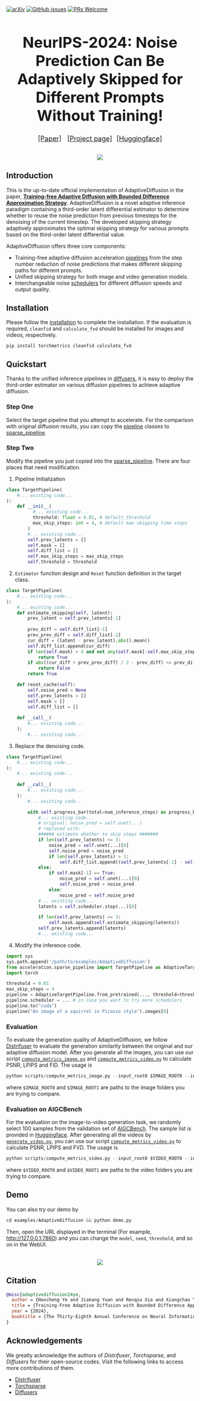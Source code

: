 [![arXiv](https://img.shields.io/badge/arXiv-2410.09873-b31b1b.svg)](https://arxiv.org/abs/2410.09873)
[![GitHub issues](https://img.shields.io/github/issues/UniModal4Reasoning/AdaptiveDiffusion)](https://github.com/UniModal4Reasoning/AdaptiveDiffusion/issues)
[![PRs Welcome](https://img.shields.io/badge/PRs-welcome-brightgreen.svg?style=flat-square)](https://github.com/UniModal4Reasoning/AdaptiveDiffusion/pulls)

<div align="center">
<h1 style="text-align: center; font-size: 2.5rem; font-weight: bolders">
NeurIPS-2024: Noise Prediction Can Be Adaptively Skipped for Different Prompts Without Training!
</h1>


<font size=4>[[Paper]](https://arxiv.org/pdf/2410.09873)</font> &nbsp; &nbsp;<font size=4>[[Project page]](https://jiakangyuan.github.io/AdaptiveDiffusion-project-page/)</font> &nbsp;&nbsp;<font size=4>[[Huggingface]](https://huggingface.co/datasets/HankYe/Sampled_AIGCBench_text2image_ar_0.625)</font>
</div>

<p align="center">
    <br>
    <img src="assets/framework.png"/>
    <br>
<p>

## Introduction
This is the up-to-date official implementation of AdaptiveDiffusion in the paper, [**Training-free Adaptive Diffusion with Bounded Difference Approximation Strategy**](https://arxiv.org/abs/2410.09873). AdaptiveDiffusion is a novel adaptive inference paradigm containing a third-order latent differential estimator to determine whether to reuse the noise prediction from previous timesteps for the denoising of the current timestep. The developed skipping strategy adaptively approximates the optimal skipping strategy for various prompts based on the third-order latent differential value.

AdaptiveDiffusion offers three core components:

- Training-free adaptive diffusion acceleration [pipelines](https://github.com/UniModal4Reasoning/AdaptiveDiffusion/blob/master/examples/AdaptiveDiffusion/acceleration/sparse_pipeline.py) from the step number reduction of noise predictions that makes different skipping paths for different prompts.
- Unified skipping strategy for both image and video generation models.
- Interchangeable noise [schedulers](https://github.com/UniModal4Reasoning/AdaptiveDiffusion/blob/master/examples/AdaptiveDiffusion/generate.py) for different diffusion speeds and output quality.

## Installation

Please follow the [installation](https://github.com/huggingface/diffusers/blob/main/README.md) to complete the installation. If the evaluation is required, `cleanfid` and `calculate_fvd` should be installed for images and videos, respectively.

```
pip install torchmetrics cleanfid calculate_fvd
```

## Quickstart

Thanks to the unified inference pipelines in [diffusers](https://github.com/huggingface/diffusers), it is easy to deploy the third-order estimator on various diffusion pipelines to achieve adaptive diffusion.

### Step One
Select the target pipeline that you attempt to accelerate. For the comparison with original diffusion results, you can copy the [pipeline](https://github.com/UniModal4Reasoning/AdaptiveDiffusion/blob/master/src/diffusers/pipelines/) classes to [sparse_pipeline](https://github.com/UniModal4Reasoning/AdaptiveDiffusion/blob/master/examples/AdaptiveDiffusion/acceleration/sparse_pipeline.py).

### Step Two
Modify the pipeline you just copied into the [sparse_pipeline](https://github.com/UniModal4Reasoning/AdaptiveDiffusion/blob/master/examples/AdaptiveDiffusion/acceleration/sparse_pipeline.py). There are four places that need modification.

1. Pipeline Initialization
```python
class TargetPipeline(
    #... existing code...
):
    def __init__(
          #... existing code...
          threshold: float = 0.01, # default_threshold
          max_skip_steps: int = 4, # default max skipping time steps
        )
        #... existing code...
        self.prev_latents = []
        self.mask = []
        self.diff_list = []
        self.max_skip_steps = max_skip_steps
        self.threshold = threshold
```
2. `Estimator` function design and `Reset` function definition in the target class.
```python
class TargetPipeline(
    #... existing code...
):
    #... existing code...
    def estimate_skipping(self, latent):
        prev_latent = self.prev_latents[-1]
        
        prev_diff = self.diff_list[-1]
        prev_prev_diff = self.diff_list[-2]
        cur_diff = (latent - prev_latent).abs().mean()
        self.diff_list.append(cur_diff)
        if len(self.mask) > 4 and not any(self.mask[-self.max_skip_steps:]):
            return True
        if abs((cur_diff + prev_prev_diff) / 2 - prev_diff) <= prev_diff * self.threshold:
            return False
        return True

    def reset_cache(self):
        self.noise_pred = None
        self.prev_latents = []
        self.mask = []
        self.diff_list = []
      
    def __call__(
        #... existing code...
    ):
        #... existing code...
```
3. Replace the denoising code.
```python
class TargetPipeline(
    #... existing code...
):
    #... existing code...
    
    def __call__(
        #... existing code...
    ):
        #... existing code...

        with self.progress_bar(total=num_inference_steps) as progress_bar:
            #... existing code...
            # original: noise_pred = self.unet(...)
            # replaced with:
            ###### estimate whether to skip steps #######
            if len(self.prev_latents) <= 3:
                noise_pred = self.unet(...)[0]
                self.noise_pred = noise_pred
                if len(self.prev_latents) > 1:
                    self.diff_list.append((self.prev_latents[-1] - self.prev_latents[-2]).abs().mean())
            else:
                if self.mask[-1] == True:
                    noise_pred = self.unet(...)[0]
                    self.noise_pred = noise_pred
                else:
                    noise_pred = self.noise_pred
            #... existing code...
            latents = self.scheduler.step(...)[0]

            if len(self.prev_latents) >= 3:
                self.mask.append(self.estimate_skipping(latents))
            self.prev_latents.append(latents)
            #... existing code...
```
4. Modify the inference code.
```python
import sys
sys.path.append('/path/to/examples/AdaptiveDiffusion')
from acceleration.sparse_pipeline import TargetPipeline as AdaptiveTargetPipeline
import torch

threshold = 0.01
max_skip_steps = 4
pipeline = AdaptiveTargetPipeline.from_pretrained(..., threshold=threshold, max_skip_steps=max_skip_steps)
pipeline.scheduler = ... # in case you want to try more schedulers
pipeline.to("cuda")
pipeline("An image of a squirrel in Picasso style").images[0]
```
### Evaluation
To evaluate the generation quality of AdaptiveDiffusion, we follow [Distrifuser](https://github.com/mit-han-lab/distrifuser) to evaluate the generation similarity between the original and our adaptive diffusion model. After you generate all the images, you can use our script [`compute_metrics_image.py`](https://github.com/UniModal4Reasoning/AdaptiveDiffusion/blob/master/examples/AdaptiveDiffusion/compute_metrics_image.py) and [`compute_metrics_video.py`](https://github.com/UniModal4Reasoning/AdaptiveDiffusion/blob/master/examples/AdaptiveDiffusion/compute_metrics_video.py) to calculate PSNR, LPIPS and FID. The usage is
```python
python scripts/compute_metrics_image.py --input_root0 $IMAGE_ROOT0 --input_root1 $IMAGE_ROOT1
```
where `$IMAGE_ROOT0` and `$IMAGE_ROOT1` are paths to the image folders you are trying to compare.

### Evaluation on AIGCBench
For the evaluation on the image-to-video generation task, we randomly select 100 samples from the validation set of [AIGCBench](https://arxiv.org/abs/2401.01651). The sample list is provided in [Huggingface](HankYe/Sampled_AIGCBench_text2image_ar_0.625). After generating all the videos by [`generate_video.py`](https://github.com/UniModal4Reasoning/AdaptiveDiffusion/blob/master/examples/AdaptiveDiffusion/generate_video.py), you can use our script [`compute_metrics_video.py`](https://github.com/UniModal4Reasoning/AdaptiveDiffusion/blob/master/examples/AdaptiveDiffusion/compute_metrics_video.py) to calculate PSNR, LPIPS and FVD. The usage is 
```python
python scripts/compute_metrics_video.py --input_root0 $VIDEO_ROOT0 --input_root1 $VIDEO_ROOT1
```
where `$VIDEO_ROOT0` and `$VIDEO_ROOT1` are paths to the video folders you are trying to compare.

## Demo

You can also try our demo by 
```python
cd examples/AdaptiveDiffusion && python demo.py
```
Then, open the URL displayed in the terminal (For example, http://127.0.0.1:7860) and you can change the `model`, `seed`, `threshold`, and so on in the WebUI.

<p align="center">
    <br>
    <img src="assets/demo.png"/>
    <br>
<p>


## Citation

```bibtex
@misc{adaptivediffusion24ye,
  author = {Hancheng Ye and Jiakang Yuan and Renqiu Xia and Xiangchao Yan and Tao Chen and Junchi Yan and Botian Shi and Bo Zhang},
  title = {Training-Free Adaptive Diffusion with Bounded Difference Approximation Strategy},
  year = {2024},
  booktitle = {The Thirty-Eighth Annual Conference on Neural Information Processing Systems}
}
```



## Acknowledgements
We greatly acknowledge the authors of *Distrifuser*, *Torchsparse*, and *Diffusers* for their open-source codes. Visit the following links to access more contributions of them.

- [Distrifuser](https://github.com/mit-han-lab/distrifuser)
- [Torchsparse](https://github.com/mit-han-lab/torchsparse)
- [Diffusers](https://github.com/huggingface/diffusers)
